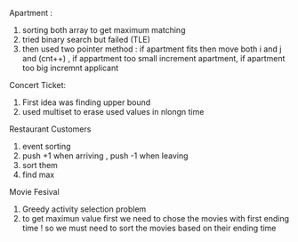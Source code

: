 Apartment :
1. sorting both array to get maximum matching
2. tried binary search but failed (TLE)
3. then used two pointer method : if apartment fits then move both i and j and (cnt++) , if appartment too small increment apartment, if apartment too big incremnt applicant


Concert Ticket:

1. First idea was finding upper bound 
2. used multiset to erase used values in nlongn time


Restaurant Customers
1. event sorting
2. push +1 when arriving , push -1 when leaving
3. sort them
4. find max


Movie Fesival
1. Greedy activity selection problem
2. to get maximun value first we need to chose the movies with first ending time ! so we must need to sort the movies based on their ending time




